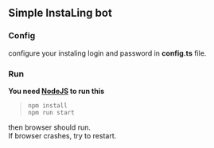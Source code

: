 ## Simple InstaLing bot 


### Config
configure your instaling login and password in **config.ts** file.

### Run
**You need [NodeJS](https://nodejs.org) to run this**
> ```npm install```  
> ```npm run start```


then browser should run.  
If browser crashes, try to restart.
